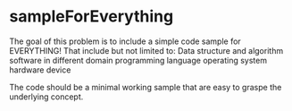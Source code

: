# sampleForEverything
The goal of this problem is to include a simple code sample for EVERYTHING!
That include but not limited to:
Data structure and algorithm 
software in different domain
programming language
operating system
hardware device 

The code should be a minimal working sample that are easy to graspe the underlying concept.
